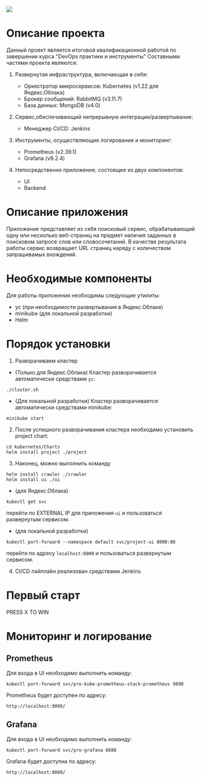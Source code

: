<img src="https://img.shields.io/github/v/tag/maddogsstyle/otus-project?label=version" />

# Описание проекта
Данный проект является итоговой квалификационной работой по завершении курса "DevOps практики и инструменты"
Составными частями проекта являются:

1. Развернутая инфраструктура, включающая в себя:
	- Оркестратор микросервисов: Kubernetes (v1.22 для Яндекс.Облака)
	- Брокер сообщений: RabbitMQ (v3.11.7)
	- База данных: MongoDB (v4.0)

2. Сервис,обеспечивающий непрерывную интеграции/развертывание:
	- Менеджер CI/CD: Jenkins

3. Инструменты, осуществляющие логирование и мониторинг:
	- Prometheus (v2.39.1)
	- Grafana (v9.2.4)

4. Непосредственно приложение, состоящее из двух компонентов:
	- UI
	- Backend

# Описание приложения
Приложение представляет из себя поисковый сервис, обрабатывающий одну или несколько веб-страниц на предмет наличия заданных в поисковом запросе слов или словосочетаний.
В качестве результата работы сервис возвращает URL страниц наряду с количеством запрашивамых вхождений.

# Необходимые компоненты
Для работы приложения необходимы следующие утилиты:
- yc (при необходимости развертывания в Яндекс.Облаке)
- minikube (для локальной разработки)
- Helm

# Порядок установки

1. Разворачиваем кластер

- (Только для Яндекс.Облака)
Кластер разворачивается автоматически средствами `yc`:
```
./cluster.sh
```
- (Для локальной разработки)
Кластер разворачивается автоматически средствами minikube:
```
minikube start
```
2. После успешного разворачивания кластера необходимо установить project chart:

```
cd kubernetes/Charts
helm install project ./project
```
3. Наконец, можно выполнить команду

```
helm install crawler ./crawler
helm install ui ./ui
```
- (для Яндекс.Облака) 
```
kubectl get svc
```
перейти по EXTERNAL IP для приложения `ui` и пользоваться развернутым сервисом.
- (для локальной разработки)
```
kubectl port-forward --namespace default svc/project-ui 8000:80 
```
перейти по адресу `localhost:8000` и пользоваться развернутым сервисом.

4. CI/CD пайплайн реализован средствами Jenkins. 

# Первый старт

PRESS X TO WIN

# Мониторинг и логирование

## Prometheus

Для входа в UI необходимо выполнить команду:

```
kubectl port-forward svc/pro-kube-prometheus-stack-prometheus 9090
```

Prometheus будет доступен по адресу:

`http://localhost:9090/`

## Grafana

Для входа в UI необходимо выполнить команду:

```
kubectl port-forward svc/pro-grafana 8880
```

Grafana будет доступна по адресу:

`http://localhost:8880/`
